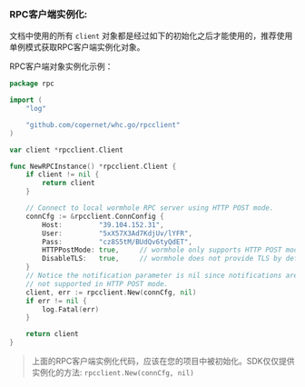 ### RPC客户端实例化:

文档中使用的所有 `client` 对象都是经过如下的初始化之后才能使用的，推荐使用单例模式获取RPC客户端实例化对象。

RPC客户端对象实例化示例：

```Go
package rpc

import (
	"log"

	"github.com/copernet/whc.go/rpcclient"
)

var client *rpcclient.Client

func NewRPCInstance() *rpcclient.Client {
	if client != nil {
		return client
	}

	// Connect to local wormhole RPC server using HTTP POST mode.
	connCfg := &rpcclient.ConnConfig {
		Host:         "39.104.152.31",
		User:         "5xX57X3Ad7KdjUv/lYFR",
		Pass:         "cz8S5tM/BUdQv6tyQdET",
		HTTPPostMode: true, 	// wormhole only supports HTTP POST mode
		DisableTLS:   true, 	// wormhole does not provide TLS by default
	}
	// Notice the notification parameter is nil since notifications are
	// not supported in HTTP POST mode.
	client, err := rpcclient.New(connCfg, nil)
	if err != nil {
		log.Fatal(err)
	}

	return client
}
```

> 上面的RPC客户端实例化代码，应该在您的项目中被初始化。SDK仅仅提供实例化的方法: `rpcclient.New(connCfg, nil)`

